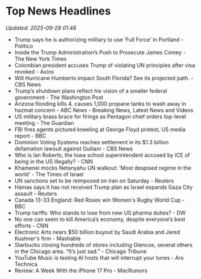 # Top News Headlines

_Updated: 2025-09-28 01:48_

- Trump says he is authorizing military to use ‘Full Force’ in Portland - Politico
- Inside the Trump Administration’s Push to Prosecute James Comey - The New York Times
- Colombian president accuses Trump of violating UN principles after visa revoked - Axios
- Will Hurricane Humberto impact South Florida? See its projected path. - CBS News
- Trump’s shutdown plans reflect his vision of a smaller federal government - The Washington Post
- Arizona flooding kills 4, causes 1,000 propane tanks to wash away in hazmat concern - ABC News - Breaking News, Latest News and Videos
- US military brass brace for firings as Pentagon chief orders top-level meeting - The Guardian
- FBI fires agents pictured kneeling at George Floyd protest, US media report - BBC
- Dominion Voting Systems reaches settlement in its $1.3 billion defamation lawsuit against Guiliani - CBS News
- Who is Ian Roberts, the Iowa school superintendent accused by ICE of being in the US illegally? - CNN
- Khamenei mocks Netanyahu UN walkout: ‘Most despised regime in the world’ - The Times of Israel
- UN sanctions set to be reimposed on Iran on Saturday - Reuters
- Hamas says it has not received Trump plan as Israel expands Gaza City assault - Reuters
- Canada 13-33 England: Red Roses win Women's Rugby World Cup - BBC
- Trump tariffs: Who stands to lose from new US pharma duties? - DW
- No one can seem to kill America’s economy, despite everyone’s best efforts - CNN
- Electronic Arts nears $50 billion buyout by Saudi Arabia and Jared Kushner's firm - Mashable
- Starbucks closing hundreds of stores including Glencoe, several others in the Chicago area. “It’s just sad.” - Chicago Tribune
- YouTube Music is testing AI hosts that will interrupt your tunes - Ars Technica
- Review: A Week With the iPhone 17 Pro - MacRumors
